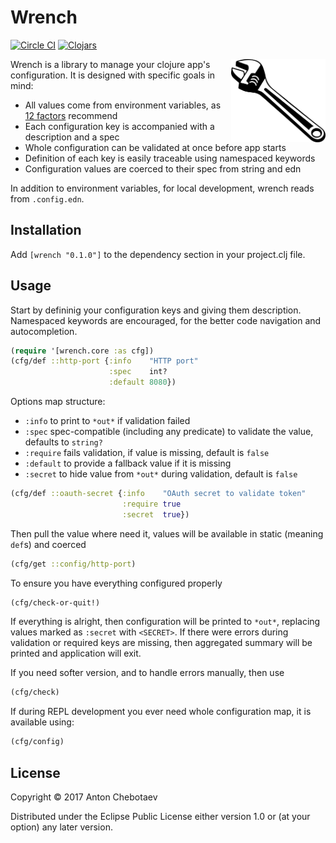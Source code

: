 # Wrench

[![Circle CI](https://circleci.com/gh/Otann/wrench.svg?style=shield&no-cache=0)](https://circleci.com/gh/Otann/wrench)
[![Clojars](https://img.shields.io/clojars/v/wrench.svg)](https://clojars.org/wrench)

<img width="30%"
     max-height="100px"
     align="right" padding="5px"
     alt=":)"
     src="/wrench.png"/>

Wrench is a library to manage your clojure app's configuration.
It is designed with specific goals in mind:

- All values come from environment variables, as [12 factors](https://12factor.net/config) recommend
- Each configuration key is accompanied with a description and a spec
- Whole configuration can be validated at once before app starts
- Definition of each key is easily traceable using namespaced keywords
- Configuration values are coerced to their spec from string and edn

In addition to environment variables, for local development, wrench reads from `.config.edn`.

## Installation

Add `[wrench "0.1.0"]` to the dependency section in your project.clj file.

## Usage

Start by defininig your configuration keys and giving them description.
Namespaced keywords are encouraged, for the better code navigation and autocompletion.

```clojure
(require '[wrench.core :as cfg])
(cfg/def ::http-port {:info    "HTTP port"
                      :spec    int?
                      :default 8080})
```

Options map structure:

- `:info` to print to `*out*` if validation failed
- `:spec` spec-compatible (including any predicate) to validate the value, defaults to `string?`
- `:require` fails validation, if value is missing, default is `false`
- `:default` to provide a fallback value if it is missing
- `:secret` to hide value from `*out*` during validation, default is `false`

```clojure
(cfg/def ::oauth-secret {:info    "OAuth secret to validate token"
                         :require true
                         :secret  true})

```

Then pull the value where need it, values will be available in static (meaning `def`s) and coerced

```clojure
(cfg/get ::config/http-port)
```

To ensure you have everything configured properly

```clojure
(cfg/check-or-quit!)
```

If everything is alright, then configuration will be printed to `*out*`,
replacing values marked as `:secret` with `<SECRET>`. If there were errors during validation
or required keys are missing, then aggregated summary will be printed and application will exit.

If you need softer version, and to handle errors manually, then use

```clojure
(cfg/check)
```

If during REPL development you ever need whole configuration map, it is available using:

```clojure
(cfg/config)
```

## License

Copyright © 2017 Anton Chebotaev

Distributed under the Eclipse Public License either version 1.0 or (at
your option) any later version.
